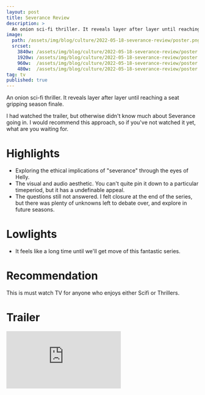 ```yaml
---
layout: post
title: Severance Review
description: >
  An onion sci-fi thriller. It reveals layer after layer until reaching a seat gripping season finale. Must watch TV.
image: 
  path: /assets/img/blog/culture/2022-05-18-severance-review/poster.png
  srcset:
    3840w: /assets/img/blog/culture/2022-05-18-severance-review/poster.png
    1920w: /assets/img/blog/culture/2022-05-18-severance-review/poster.png@0,5x.jpg
    960w:  /assets/img/blog/culture/2022-05-18-severance-review/poster.png@0,25x.jpg
    480w:  /assets/img/blog/culture/2022-05-18-severance-review/poster.png@0,25x.jpg
tag: tv
published: true
---
```


An onion sci-fi thriller. It reveals layer after layer until reaching a seat gripping season finale.

I had watched the trailer, but otherwise didn't know much about Severance going in. I would recommend this approach, so if you've not watched it yet, what are you waiting for.

# Highlights
* Exploring the ethical implications of "severance" through the eyes of Helly.
* The visual and audio aesthetic. You can't quite pin it down to a particular timeperiod, but it has a undefinable appeal.
* The questions still not answered. I felt closure at the end of the series, but there was plenty of unknowns left to debate over, and explore in future seasons.

# Lowlights
* It feels like a long time until we'll get move of this fantastic series.

# Recommendation
This is must watch TV for anyone who enjoys either Scifi or Thrillers.

# Trailer

<iframe class="youtube" src="https://www.youtube-nocookie.com/embed/xEQP4VVuyrY" title="YouTube video player" frameborder="0" allow="accelerometer; autoplay; clipboard-write; encrypted-media; gyroscope; picture-in-picture" allowfullscreen></iframe>